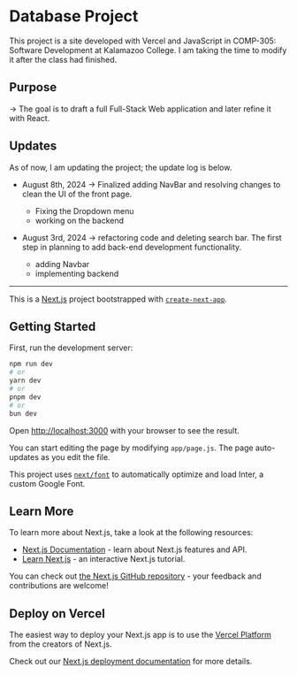 # Database Project
This project is a site developed with Vercel and JavaScript in COMP-305: Software Development at Kalamazoo College. 
I am taking the time to modify it after the class had finished.


## Purpose
-> The goal is to draft a full Full-Stack Web application and later refine it with React. 

## Updates
As of now, I am updating the project; the update log is below.

- August 8th, 2024 -> Finalized adding NavBar and resolving changes to clean the UI of the front page.
     * Fixing the Dropdown menu
     * working on the backend

- August 3rd, 2024 -> refactoring code and deleting search bar. The first step in planning to add back-end development functionality. 
    * adding Navbar
    * implementing backend


------------------------------------------------------------------------------------------------------------------------------------------------------




This is a [Next.js](https://nextjs.org/) project bootstrapped with [`create-next-app`](https://github.com/vercel/next.js/tree/canary/packages/create-next-app).

## Getting Started

First, run the development server:

```bash
npm run dev
# or
yarn dev
# or
pnpm dev
# or
bun dev
```

Open [http://localhost:3000](http://localhost:3000) with your browser to see the result.

You can start editing the page by modifying `app/page.js`. The page auto-updates as you edit the file.

This project uses [`next/font`](https://nextjs.org/docs/basic-features/font-optimization) to automatically optimize and load Inter, a custom Google Font.

## Learn More

To learn more about Next.js, take a look at the following resources:

- [Next.js Documentation](https://nextjs.org/docs) - learn about Next.js features and API.
- [Learn Next.js](https://nextjs.org/learn) - an interactive Next.js tutorial.

You can check out [the Next.js GitHub repository](https://github.com/vercel/next.js/) - your feedback and contributions are welcome!

## Deploy on Vercel

The easiest way to deploy your Next.js app is to use the [Vercel Platform](https://vercel.com/new?utm_medium=default-template&filter=next.js&utm_source=create-next-app&utm_campaign=create-next-app-readme) from the creators of Next.js.

Check out our [Next.js deployment documentation](https://nextjs.org/docs/deployment) for more details.

